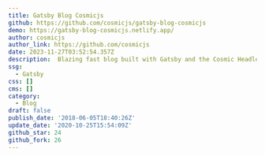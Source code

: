 ```yaml
---
title: Gatsby Blog Cosmicjs
github: https://github.com/cosmicjs/gatsby-blog-cosmicjs
demo: https://gatsby-blog-cosmicjs.netlify.app/
author: cosmicjs
author_link: https://github.com/cosmicjs
date: 2023-11-27T03:52:54.357Z
description: ️ Blazing fast blog built with Gatsby and the Cosmic Headless CMS
ssg:
  - Gatsby
css: []
cms: []
category:
  - Blog
draft: false
publish_date: '2018-06-05T18:40:26Z'
update_date: '2020-10-25T15:54:09Z'
github_star: 24
github_fork: 26
---
```


